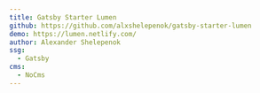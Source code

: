 ```yaml
---
title: Gatsby Starter Lumen
github: https://github.com/alxshelepenok/gatsby-starter-lumen
demo: https://lumen.netlify.com/
author: Alexander Shelepenok
ssg:
  - Gatsby
cms:
  - NoCms
---
```

